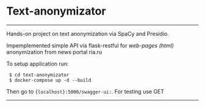 # Text-anonymizator

---


Hands-on project on text anonymization  via SpaCy and Presidio. 

Impemplemented simple API via flask-restful for *web-pages (html)* anonymization from news portal ria.ru

To setup application run:

```
 $ cd text-anonymizator
 $ docker-compose up -d --build
```
Then go to ```{localhost}:5000/swagger-ui:```. For testing use GET 

---
